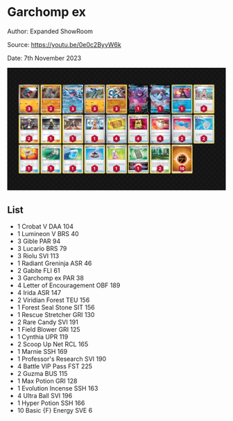 # Garchomp ex

Author: Expanded ShowRoom

Source: <https://youtu.be/0e0c2ByyW6k>

Date: 7th November 2023

![decklist](../../images/PAR/Garchomp%20ex/1-%20Garchomp%20ex.png)

## List

* 1 Crobat V DAA 104
* 1 Lumineon V BRS 40
* 3 Gible PAR 94
* 3 Lucario BRS 79
* 3 Riolu SVI 113
* 1 Radiant Greninja ASR 46
* 2 Gabite FLI 61
* 3 Garchomp ex PAR 38
* 4 Letter of Encouragement OBF 189
* 4 Irida ASR 147
* 2 Viridian Forest TEU 156
* 1 Forest Seal Stone SIT 156
* 1 Rescue Stretcher GRI 130
* 2 Rare Candy SVI 191
* 1 Field Blower GRI 125
* 1 Cynthia UPR 119
* 2 Scoop Up Net RCL 165
* 1 Marnie SSH 169
* 1 Professor's Research SVI 190
* 4 Battle VIP Pass FST 225
* 2 Guzma BUS 115
* 1 Max Potion GRI 128
* 1 Evolution Incense SSH 163
* 4 Ultra Ball SVI 196
* 1 Hyper Potion SSH 166
* 10 Basic {F} Energy SVE 6
